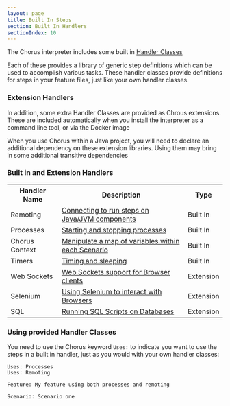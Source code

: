 ```yaml
---
layout: page
title: Built In Steps
section: Built In Handlers
sectionIndex: 10
---
```


The Chorus interpreter includes some built in [Handler Classes](/pages/Handlers/HandlerClasses)

Each of these provides a library of generic step definitions which can be used to accomplish various tasks. 
These handler classes provide definitions for steps in your feature files, just like your own handler classes.

### Extension Handlers

In addition, some extra Handler Classes are provided as Chrous extensions. These are included automatically when you install the interpreter as a command line tool, or via the Docker image
  
When you use Chorus within a Java project, you will need to declare an additional dependency on these extension libraries.
Using them may bring in some additional transitive dependencies


### Built in and Extension Handlers

<table>
<tr>
	<th>Handler Name</th><th>Description</th><th>Type</th>
</tr>
<tr>
	<td>Remoting</td>
	<td><a href='/pages/BuiltInHandlers/Remoting/RemotingHandlerQuickStart'>Connecting to run steps on Java/JVM components</a></td>
	<td>Built In</td>
</tr>
<tr>
	<td>Processes</td>
	<td><a href='/pages/BuiltInHandlers/Processes/StartingProcesses'>Starting and stopping processes</a></td>
    <td>Built In</td>
</tr>
<tr>
	<td>Chorus Context</td>
	<td><a href='/pages/BuiltInHandlers/ChorusContext/ChorusContextHandler'>Manipulate a map of variables within each Scenario</a></td>
    <td>Built In</td>
</tr>
<tr>
	<td>Timers</td>
	<td><a href='/pages/BuiltInHandlers/Timers/TimersHandler'>Timing and sleeping</a></td>
    <td>Built In</td>
</tr>
<tr>
	<td>Web Sockets</td>
	<td><a href='/pages/BuiltInHandlers/WebSockets/WebSockets'>Web Sockets support for Browser clients</a></td>
    <td>Extension</td>
</tr>
<tr>
	<td>Selenium</td>
	<td><a href='/pages/BuiltInHandlers/Selenium/Selenium'>Using Selenium to interact with Browsers</a></td>
    <td>Extension</td>
</tr>
<tr>
	<td>SQL</td>
	<td><a href='/pages/BuiltInHandlers/SQL/SQL'>Running SQL Scripts on Databases</a></td>
    <td>Extension</td>
</tr>
</table>

### Using provided Handler Classes

You need to use the Chorus keyword `Uses:` to indicate you want to use the steps in a built in handler, just as you 
would with your own handler classes:

    Uses: Processes  
    Uses: Remoting 
    
    Feature: My feature using both processes and remoting
    
    Scenario: Scenario one
    
    
